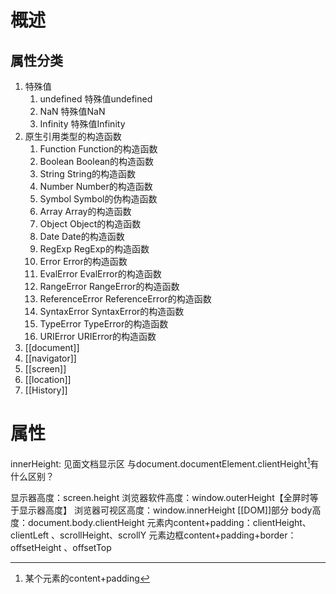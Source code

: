 # 概述

## 属性分类
1. 特殊值
	1. undefined	特殊值undefined
	2. NaN	特殊值NaN
	3. Infinity	特殊值Infinity
2. 原生引用类型的构造函数
	1. Function	Function的构造函数
	2. Boolean	Boolean的构造函数
	3. String	String的构造函数
	4. Number	Number的构造函数
	5. Symbol	Symbol的伪构造函数
	6. Array	Array的构造函数
	7. Object	Object的构造函数
	8. Date	Date的构造函数
	9. RegExp	RegExp的构造函数
	10. Error	Error的构造函数
	11. EvalError	EvalError的构造函数
	12. RangeError	RangeError的构造函数
	13. ReferenceError	ReferenceError的构造函数
	14. SyntaxError	SyntaxError的构造函数
	15. TypeError	TypeError的构造函数
	16. URIError	URIError的构造函数
3. [[document]] 
4. [[navigator]] 
6. [[screen]] 
5. [[location]] 
7. [[History]] 

# 属性
innerHeight: 见面文档显示区
与document.documentElement.clientHeight[^1]有什么区别？

显示器高度：screen.height
浏览器软件高度：window.outerHeight【全屏时等于显示器高度】
浏览器可视区高度：window.innerHeight
[[DOM]]部分
body高度：document.body.clientHeight
元素内content+padding：clientHeight、clientLeft 、scrollHeight、scrollY
元素边框content+padding+border：offsetHeight 、offsetTop

[^1]: 某个元素的content+padding